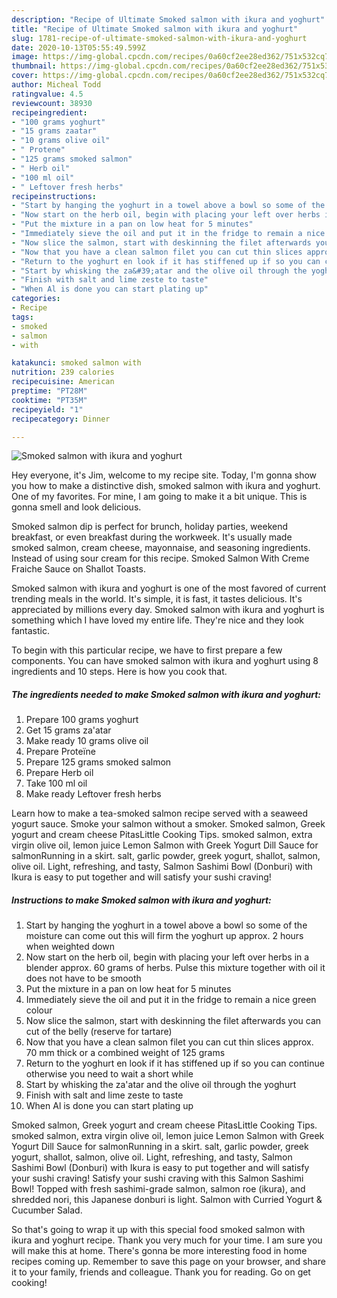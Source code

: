 ```yaml
---
description: "Recipe of Ultimate Smoked salmon with ikura and yoghurt"
title: "Recipe of Ultimate Smoked salmon with ikura and yoghurt"
slug: 1781-recipe-of-ultimate-smoked-salmon-with-ikura-and-yoghurt
date: 2020-10-13T05:55:49.599Z
image: https://img-global.cpcdn.com/recipes/0a60cf2ee28ed362/751x532cq70/smoked-salmon-with-ikura-and-yoghurt-recipe-main-photo.jpg
thumbnail: https://img-global.cpcdn.com/recipes/0a60cf2ee28ed362/751x532cq70/smoked-salmon-with-ikura-and-yoghurt-recipe-main-photo.jpg
cover: https://img-global.cpcdn.com/recipes/0a60cf2ee28ed362/751x532cq70/smoked-salmon-with-ikura-and-yoghurt-recipe-main-photo.jpg
author: Micheal Todd
ratingvalue: 4.5
reviewcount: 38930
recipeingredient:
- "100 grams yoghurt"
- "15 grams zaatar"
- "10 grams olive oil"
- " Protene"
- "125 grams smoked salmon"
- " Herb oil"
- "100 ml oil"
- " Leftover fresh herbs"
recipeinstructions:
- "Start by hanging the yoghurt in a towel above a bowl so some of the moisture can come out this will firm the yoghurt up approx. 2 hours when weighted down"
- "Now start on the herb oil, begin with placing your left over herbs in a blender approx. 60 grams of herbs. Pulse this mixture together with oil it does not have to be smooth"
- "Put the mixture in a pan on low heat for 5 minutes"
- "Immediately sieve the oil and put it in the fridge to remain a nice green colour"
- "Now slice the salmon, start with deskinning the filet afterwards you can cut of the belly (reserve for tartare)"
- "Now that you have a clean salmon filet you can cut thin slices approx. 70 mm thick or a combined weight of 125 grams"
- "Return to the yoghurt en look if it has stiffened up if so you can continue otherwise you need to wait a short while"
- "Start by whisking the za&#39;atar and the olive oil through the yoghurt"
- "Finish with salt and lime zeste to taste"
- "When Al is done you can start plating up"
categories:
- Recipe
tags:
- smoked
- salmon
- with

katakunci: smoked salmon with 
nutrition: 239 calories
recipecuisine: American
preptime: "PT28M"
cooktime: "PT35M"
recipeyield: "1"
recipecategory: Dinner

---
```



![Smoked salmon with ikura and yoghurt](https://img-global.cpcdn.com/recipes/0a60cf2ee28ed362/751x532cq70/smoked-salmon-with-ikura-and-yoghurt-recipe-main-photo.jpg)

Hey everyone, it's Jim, welcome to my recipe site. Today, I'm gonna show you how to make a distinctive dish, smoked salmon with ikura and yoghurt. One of my favorites. For mine, I am going to make it a bit unique. This is gonna smell and look delicious.

Smoked salmon dip is perfect for brunch, holiday parties, weekend breakfast, or even breakfast during the workweek. It&#39;s usually made smoked salmon, cream cheese, mayonnaise, and seasoning ingredients. Instead of using sour cream for this recipe. Smoked Salmon With Creme Fraiche Sauce on Shallot Toasts.

Smoked salmon with ikura and yoghurt is one of the most favored of current trending meals in the world. It's simple, it is fast, it tastes delicious. It's appreciated by millions every day. Smoked salmon with ikura and yoghurt is something which I have loved my entire life. They're nice and they look fantastic.


To begin with this particular recipe, we have to first prepare a few components. You can have smoked salmon with ikura and yoghurt using 8 ingredients and 10 steps. Here is how you cook that.

<!--inarticleads1-->

##### The ingredients needed to make Smoked salmon with ikura and yoghurt:

1. Prepare 100 grams yoghurt
1. Get 15 grams za&#39;atar
1. Make ready 10 grams olive oil
1. Prepare  Proteïne
1. Prepare 125 grams smoked salmon
1. Prepare  Herb oil
1. Take 100 ml oil
1. Make ready  Leftover fresh herbs


Learn how to make a tea-smoked salmon recipe served with a seaweed yogurt sauce. Smoke your salmon without a smoker. Smoked salmon, Greek yogurt and cream cheese PitasLittle Cooking Tips. smoked salmon, extra virgin olive oil, lemon juice Lemon Salmon with Greek Yogurt Dill Sauce for salmonRunning in a skirt. salt, garlic powder, greek yogurt, shallot, salmon, olive oil. Light, refreshing, and tasty, Salmon Sashimi Bowl (Donburi) with Ikura is easy to put together and will satisfy your sushi craving! 

<!--inarticleads2-->

##### Instructions to make Smoked salmon with ikura and yoghurt:

1. Start by hanging the yoghurt in a towel above a bowl so some of the moisture can come out this will firm the yoghurt up approx. 2 hours when weighted down
1. Now start on the herb oil, begin with placing your left over herbs in a blender approx. 60 grams of herbs. Pulse this mixture together with oil it does not have to be smooth
1. Put the mixture in a pan on low heat for 5 minutes
1. Immediately sieve the oil and put it in the fridge to remain a nice green colour
1. Now slice the salmon, start with deskinning the filet afterwards you can cut of the belly (reserve for tartare)
1. Now that you have a clean salmon filet you can cut thin slices approx. 70 mm thick or a combined weight of 125 grams
1. Return to the yoghurt en look if it has stiffened up if so you can continue otherwise you need to wait a short while
1. Start by whisking the za&#39;atar and the olive oil through the yoghurt
1. Finish with salt and lime zeste to taste
1. When Al is done you can start plating up


Smoked salmon, Greek yogurt and cream cheese PitasLittle Cooking Tips. smoked salmon, extra virgin olive oil, lemon juice Lemon Salmon with Greek Yogurt Dill Sauce for salmonRunning in a skirt. salt, garlic powder, greek yogurt, shallot, salmon, olive oil. Light, refreshing, and tasty, Salmon Sashimi Bowl (Donburi) with Ikura is easy to put together and will satisfy your sushi craving! Satisfy your sushi craving with this Salmon Sashimi Bowl! Topped with fresh sashimi-grade salmon, salmon roe (ikura), and shredded nori, this Japanese donburi is light. Salmon with Curried Yogurt &amp; Cucumber Salad. 

So that's going to wrap it up with this special food smoked salmon with ikura and yoghurt recipe. Thank you very much for your time. I am sure you will make this at home. There's gonna be more interesting food in home recipes coming up. Remember to save this page on your browser, and share it to your family, friends and colleague. Thank you for reading. Go on get cooking!
